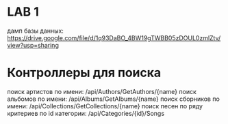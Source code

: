 # LAB 1
дамп базы данных: https://drive.google.com/file/d/1q93DaBO_4BW19gTWBB05zDOUL0zmlZtv/view?usp=sharing

# Контроллеры для поиска
поиск артистов по имени: /api/Authors/GetAuthors/{name}
поиск альбомов по имени: /api/Albums/GetAlbums/{name}
поиск сборников по имени: /api/Collections/GetCollections/{name}
поиск песен по ряду критериев по id категории: /api/Categories/{id}/Songs 
